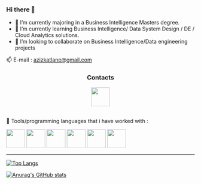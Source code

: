 ### Hi there 👋

<!--
**KkazeKa/KkazeKa** is a ✨ _special_ ✨ repository because its `README.md` (this file) appears on your GitHub profile.

Here are some ideas to get you started:
-->
- 🔭 I’m currently majoring in a Business Intelligence Masters degree.
- 🌱 I’m currently learning Business Intelligence/ Data System Design / DE / Cloud Analytics solutions.
- 👯 I’m looking to collaborate on Business Intelligence/Data engineering projects

📫 E-mail : azizkatlane@gmail.com
<div style="text-align: center;">
  <h3>Contacts</h3>
  <a href="https://www.linkedin.com/in/aziz-katlane/">
    <img height="50" src='https://github.com/KkazeKa/KkazeKa/assets/87916759/ee385800-3c01-42f8-acf4-594dda5cdde8'/>
  </a>
</div>
<br>

🚀 Tools/programming languages that i have worked with :

<img height="50" src='https://github.com/KkazeKa/KkazeKa/assets/87916759/806f863b-08ab-4946-8917-7b3b4babeefb'/>
<img height="50" src='https://github.com/KkazeKa/KkazeKa/assets/87916759/a3f624fd-1b2b-4baf-8e37-1cb44f7bb0d4'>
<img height="50" src='https://github.com/KkazeKa/KkazeKa/assets/87916759/6ed148d0-2276-4014-8b6f-fd87f86ad912' >
<img height="50" src='https://github.com/KkazeKa/KkazeKa/assets/87916759/01e65a2a-b86d-4b1f-96d1-6a31c005737c' >
<img height="50" src='https://github.com/KkazeKa/KkazeKa/assets/87916759/3844178c-bf70-49c7-abbe-2acb73b0a3ad' >
<img height="50" src='![image](https://github.com/KkazeKa/KkazeKa/assets/87916759/f267a092-809a-4b69-8d49-38207307f534)' >

<hr>

[![Top Langs](https://github-readme-stats.vercel.app/api/top-langs/?username=KkazeKa)](https://github.com/KkazeKa/github-readme-stats)

[![Anurag's GitHub stats](https://github-readme-stats.vercel.app/api?username=KkazeKa)](https://github.com/KkazeKa/github-readme-stats)
